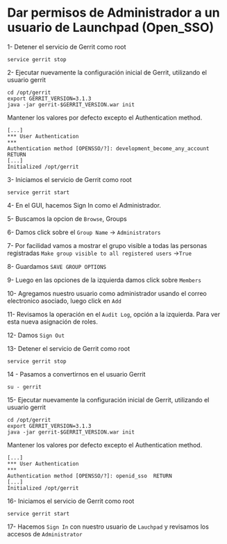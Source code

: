 # Dar permisos de Administrador a un usuario de Launchpad (Open_SSO)


1- Detener el servicio de Gerrit como root

```
service gerrit stop
```

2- Ejecutar nuevamente la configuración inicial de Gerrit, utilizando el usuario gerrit

```
cd /opt/gerrit
export GERRIT_VERSION=3.1.3
java -jar gerrit-$GERRIT_VERSION.war init
```

Mantener los valores por defecto excepto el Authentication method.

```
[...]
*** User Authentication
***
Authentication method [OPENSSO/?]: development_become_any_account  RETURN
[...]
Initialized /opt/gerrit
```

3- Iniciamos el servicio de Gerrit como root

```
service gerrit start
```

4- En el GUI, hacemos Sign In como el Administrador.

5- Buscamos la opcion de `Browse`, Groups

6- Damos click sobre el `Group Name` -> `Administrators`

7- Por facilidad vamos a mostrar el grupo visible a todas las personas registradas `Make group visible to all registered users` ->`True`

8- Guardamos `SAVE GROUP OPTIONS`

9- Luego en las opciones de la izquierda damos click sobre `Members`

10- Agregamos nuestro usuario como administrador usando el correo electronico asociado, luego click en `Add`

11- Revisamos la operación en el `Audit Log`, opción a la izquierda. Para ver esta nueva asignación de roles.

12- Damos `Sign Out`

13- Detener el servicio de Gerrit como root

```
service gerrit stop
```

14 - Pasamos a convertirnos en el usuario Gerrit

```
su - gerrit
```

15- Ejecutar nuevamente la configuración inicial de Gerrit, utilizando el usuario gerrit

```
cd /opt/gerrit
export GERRIT_VERSION=3.1.3
java -jar gerrit-$GERRIT_VERSION.war init
```

Mantener los valores por defecto excepto el Authentication method.

```
[...]
*** User Authentication
***
Authentication method [OPENSSO/?]: openid_sso  RETURN
[...]
Initialized /opt/gerrit
```

16- Iniciamos el servicio de Gerrit como root

```
service gerrit start
```

17- Hacemos `Sign In` con nuestro usuario de `Lauchpad` y revisamos los accesos de `Administrator`

